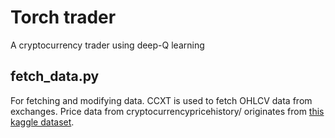 # Torch trader
A cryptocurrency trader using deep-Q learning 

## fetch_data.py
For fetching and modifying data. CCXT is used to fetch OHLCV data from exchanges. 
Price data from cryptocurrencypricehistory/ originates from [this kaggle dataset](https://www.kaggle.com/sudalairajkumar/cryptocurrencypricehistory).

